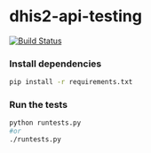 # dhis2-api-testing

[![Build Status](https://travis-ci.org/dhis2/dhis2-api-testing.svg)](https://travis-ci.org/dhis2/dhis2-api-testing)

### Install dependencies
```sh
pip install -r requirements.txt
```

### Run the tests
```sh
python runtests.py
#or
./runtests.py
```
